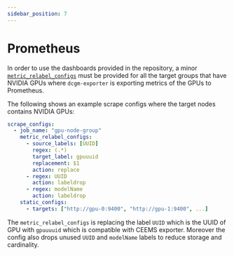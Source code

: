 ```yaml
---
sidebar_position: 7
---
```


# Prometheus

In order to use the dashboards provided in the repository, a minor
[`metric_relabel_configs`](https://prometheus.io/docs/prometheus/latest/configuration/configuration/#metric_relabel_configs)
must be provided for all the target groups that have NVIDIA GPUs where
`dcgm-exporter` is exporting metrics of the GPUs to Prometheus.

The following shows an example scrape configs where the target nodes
contains NVIDIA GPUs:

```yaml
scrape_configs:
  - job_name: "gpu-node-group"
    metric_relabel_configs:
      - source_labels: [UUID]
        regex: (.*)
        target_label: gpuuuid
        replacement: $1
        action: replace
      - regex: UUID
        action: labeldrop
      - regex: modelName
        action: labeldrop
    static_configs:
      - targets: ["http://gpu-0:9400", "http://gpu-1:9400", ...]
```

The `metric_relabel_configs` is replacing the label `UUID` which is
the UUID of GPU with `gpuuuuid` which is compatible with CEEMS
exporter. Moreover the config also drops unused `UUID` and `modelName`
labels to reduce storage and cardinality.
